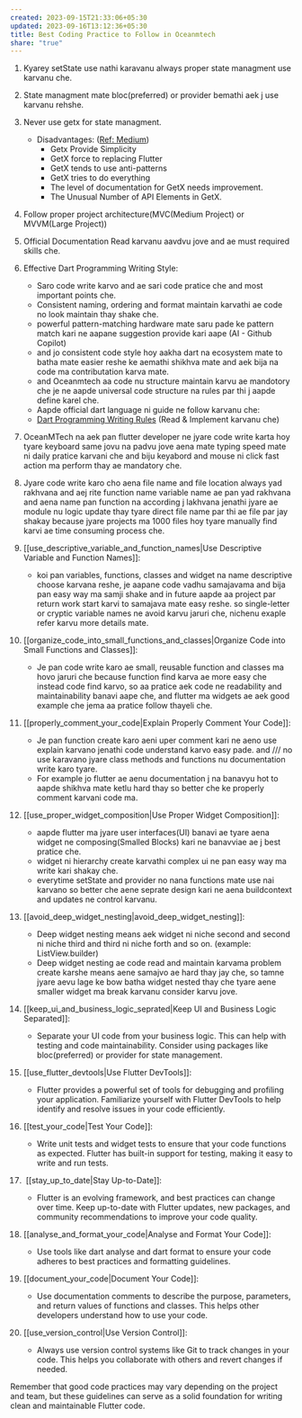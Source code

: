 ```yaml
---
created: 2023-09-15T21:33:06+05:30
updated: 2023-09-16T13:12:36+05:30
title: Best Coding Practice to Follow in Oceanmtech
share: "true"
---
```


1. Kyarey setState use nathi karavanu always proper state managment use karvanu che.
2. State managment mate bloc(preferred) or provider bemathi aek j use karvanu rehshe.
3. Never use getx for state managment.
	- Disadvantages: ([Ref: Medium](https://shirsh94.medium.com/beyond-the-hype-the-untold-truth-about-getx-and-its-downsides-for-flutter-development-2c0b0b9b2fb5))
		 - Getx Provide Simplicity
		- GetX force to replacing Flutter
		- GetX tends to use anti-patterns
		- GetX tries to do everything
		- The level of documentation for GetX needs improvement.
		- The Unusual Number of API Elements in GetX.

4. Follow proper project architecture(MVC(Medium Project) or MVVM(Large Project))
5. Official Documentation Read karvanu aavdvu jove and ae must required skills che.
6. Effective Dart Programming Writing Style: 
	- Saro code write karvo and ae sari code pratice che and most important points che.
	- Consistent naming, ordering and format maintain karvathi ae code no look maintain thay shake che.
	- powerful pattern-matching hardware mate saru pade ke pattern match kari ne aapane suggestion provide kari aape (AI - Github Copilot)
	- and jo consistent code style hoy aakha dart na ecosystem mate to batha mate easier reshe ke aemathi shikhva mate and aek bija na code ma contributation karva mate.
	- and Oceanmtech aa code nu structure maintain karvu ae mandotory che je ne aapde universal code structure na rules par thi j aapde define karel che.
	- Aapde official dart language ni guide ne follow karvanu che:
	- [Dart Programming Writing Rules](https://dart.dev/effective-dart/style#formatting) (Read & Implement karvanu che)   
7. OceanMTech na aek pan flutter developer ne jyare code write karta hoy tyare keyboard same jovu na padvu jove aena mate typing speed mate ni daily pratice karvani che and biju keyabord and mouse ni click fast action ma perform thay ae mandatory che.
8. Jyare code write karo cho aena file name and file location always yad rakhvana and aej rite function name variable name ae pan yad rakhvana and aena name pan function na according j lakhvana jenathi jyare ae module nu logic update thay tyare direct file name par thi ae file par jay shakay because jyare projects ma 1000 files hoy tyare manually find karvi ae time consuming process che.
9. [[use_descriptive_variable_and_function_names|Use Descriptive Variable and Function Names]]:  
	- koi pan variables, functions, classes and widget na name descriptive choose karvana reshe, je aapane code vadhu samajavama and bija pan easy way ma samji shake and in future aapde aa project par return work start karvi to samajava mate easy reshe. so single-letter or cryptic variable names ne avoid karvu jaruri che, nichenu exaple refer karvu more details mate.
10. [[organize_code_into_small_functions_and_classes|Organize Code into Small Functions and Classes]]:
	- Je pan code write karo ae small, reusable function and classes ma hovo jaruri che because function find karva ae more easy che instead code find karvo, so aa pratice aek code ne readability and maintainability banavi aape che, and flutter ma widgets ae aek good example che jema aa pratice follow thayeli che.
11. [[properly_comment_your_code|Explain Properly Comment Your Code]]:
	-  Je pan function create karo aeni uper comment kari ne aeno use explain karvano jenathi code understand karvo easy pade. and /// no use karavano jyare class methods and functions nu documentation write karo tyare.
	- For example jo flutter ae aenu documentation j na banavyu hot to aapde shikhva mate ketlu hard thay so better che ke properly comment karvani code ma.
12. [[use_proper_widget_composition|Use Proper Widget Composition]]: 
	- aapde flutter ma jyare user interfaces(UI) banavi ae tyare aena widget ne composing(Smalled Blocks) kari ne banavviae ae j best pratice che.
	- widget ni hierarchy create karvathi complex ui ne pan easy way ma write kari shakay che. 
	- everytime setState and provider no nana functions mate use nai karvano so better che aene seprate design kari ne aena buildcontext and updates ne control karvanu.
13. [[avoid_deep_widget_nesting|avoid_deep_widget_nesting]]: 
	- Deep widget nesting means aek widget ni niche second and second ni niche third and third ni niche forth and so on. (example: ListView.builder)
	- Deep widget nesting ae code read and maintain karvama problem create karshe means aene samajvo ae hard thay jay che, so tamne jyare aevu lage ke bow batha widget nested thay che tyare aene smaller widget ma break karvanu consider karvu jove.
14. [[keep_ui_and_business_logic_seprated|Keep UI and Business Logic Separated]]: 
	- Separate your UI code from your business logic. This can help with testing and code maintainability. Consider using packages like bloc(preferred) or provider for state management.
15. [[use_flutter_devtools|Use Flutter DevTools]]: 
	- Flutter provides a powerful set of tools for debugging and profiling your application. Familiarize yourself with Flutter DevTools to help identify and resolve issues in your code efficiently.
16. [[test_your_code|Test Your Code]]:
	- Write unit tests and widget tests to ensure that your code functions as expected. Flutter has built-in support for testing, making it easy to write and run tests.
17.  [[stay_up_to_date|Stay Up-to-Date]]:
	- Flutter is an evolving framework, and best practices can change over time. Keep up-to-date with Flutter updates, new packages, and community recommendations to improve your code quality.
18. [[analyse_and_format_your_code|Analyse and Format Your Code]]:
	- Use tools like dart analyse and dart format to ensure your code adheres to best practices and formatting guidelines.
21. [[document_your_code|Document Your Code]]:
	- Use documentation comments to describe the purpose, parameters, and return values of functions and classes. This helps other developers understand how to use your code.
22. [[use_version_control|Use Version Control]]:
	- Always use version control systems like Git to track changes in your code. This helps you collaborate with others and revert changes if needed.
    
Remember that good code practices may vary depending on the project and team, but these guidelines can serve as a solid foundation for writing clean and maintainable Flutter code.

